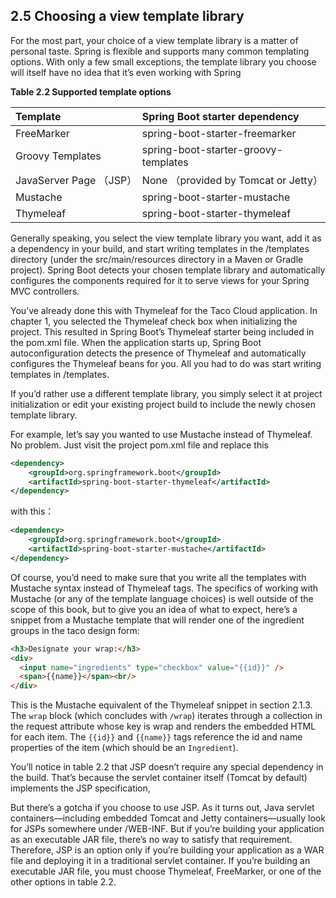 ## 2.5 Choosing a view template library

For the most part, your choice of a view template library is a matter of personal taste. Spring is flexible and supports many common templating options. With only a few small exceptions, the template library you choose will itself have no idea that it’s even working with Spring

**Table 2.2 Supported template options**

| Template | Spring Boot starter dependency |
| :--- | :--- |
| FreeMarker | spring-boot-starter-freemarker |
| Groovy Templates | spring-boot-starter-groovy-templates |
| JavaServer Page （JSP） | None （provided by Tomcat or Jetty） |
| Mustache | spring-boot-starter-mustache |
| Thymeleaf | spring-boot-starter-thymeleaf |

Generally speaking, you select the view template library you want, add it as a dependency in your build, and start writing templates in the /templates directory (under the src/main/resources directory in a Maven or Gradle project). Spring Boot detects your chosen template library and automatically configures the components required for it to serve views for your Spring MVC controllers.

You’ve already done this with Thymeleaf for the Taco Cloud application. In chapter 1, you selected the Thymeleaf check box when initializing the project. This resulted in Spring Boot’s Thymeleaf starter being included in the pom.xml file. When the application starts up, Spring Boot autoconfiguration detects the presence of Thymeleaf and automatically configures the Thymeleaf beans for you. All you had to do was start writing templates in /templates.

If you’d rather use a different template library, you simply select it at project initialization or edit your existing project build to include the newly chosen template library.

For example, let’s say you wanted to use Mustache instead of Thymeleaf. No problem. Just visit the project pom.xml file and replace this

```xml
<dependency>
    <groupId>org.springframework.boot</groupId>
    <artifactId>spring-boot-starter-thymeleaf</artifactId>
</dependency>
```

with this：

```xml
<dependency>
    <groupId>org.springframework.boot</groupId>
    <artifactId>spring-boot-starter-mustache</artifactId>
</dependency>
```

Of course, you’d need to make sure that you write all the templates with Mustache syntax instead of Thymeleaf tags. The specifics of working with Mustache (or any of the template language choices) is well outside of the scope of this book, but to give you an idea of what to expect, here’s a snippet from a Mustache template that will render one of the ingredient groups in the taco design form:

```html
<h3>Designate your wrap:</h3>
<div>
  <input name="ingredients" type="checkbox" value="{{id}}" />
  <span>{{name}}</span><br/>
</div>
```

This is the Mustache equivalent of the Thymeleaf snippet in section 2.1.3. The `wrap` block (which concludes with `/wrap`) iterates through a collection in the request attribute whose key is wrap and renders the embedded HTML for each item. The `{{id}}` and `{{name}}` tags reference the id and name properties of the item (which should be an `Ingredient`).

You’ll notice in table 2.2 that JSP doesn’t require any special dependency in the build. That’s because the servlet container itself (Tomcat by default) implements the JSP specification,

But there’s a gotcha if you choose to use JSP. As it turns out, Java servlet containers—including embedded Tomcat and Jetty containers—usually look for JSPs somewhere under /WEB-INF. But if you’re building your application as an executable JAR file, there’s no way to satisfy that requirement. Therefore, JSP is an option only if you’re building your application as a WAR file and deploying it in a traditional servlet container. If you’re building an executable JAR file, you must choose Thymeleaf, FreeMarker, or one of the other options in table 2.2.
